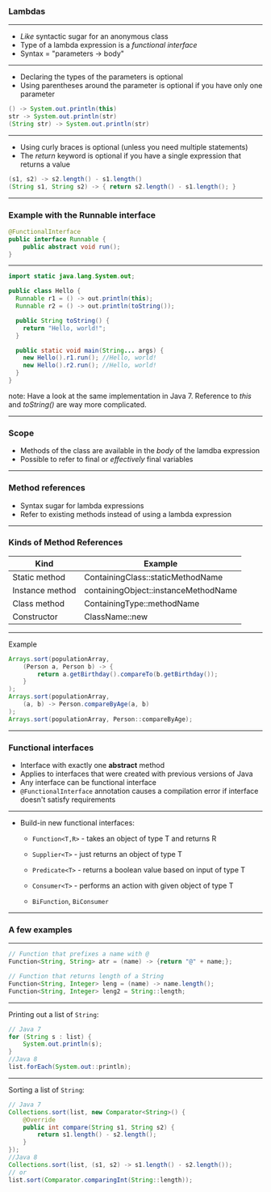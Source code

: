 ### Lambdas

---

* _Like_ syntactic sugar for an anonymous class
* Type of a lambda expression is a _functional interface_
* Syntax = "parameters -> body"

---

* Declaring the types of the parameters is optional
* Using parentheses around the parameter is optional if you have only one parameter

```java
() -> System.out.println(this)
str -> System.out.println(str)
(String str) -> System.out.println(str)
```

---

* Using curly braces is optional (unless you need multiple statements)
* The _return_ keyword is optional if you have a single expression that returns a value

```java
(s1, s2) -> s2.length() - s1.length()
(String s1, String s2) -> { return s2.length() - s1.length(); }
```

---

### Example with the Runnable interface
```java
@FunctionalInterface
public interface Runnable {
    public abstract void run();
}
```

---

```java
import static java.lang.System.out;

public class Hello {
  Runnable r1 = () -> out.println(this);
  Runnable r2 = () -> out.println(toString());

  public String toString() {
    return "Hello, world!";
  }

  public static void main(String... args) {
    new Hello().r1.run(); //Hello, world!
    new Hello().r2.run(); //Hello, world!
  }
}
```

note: Have a look at the same implementation in Java 7. Reference to _this_ and _toString()_ are way more complicated.

---

### Scope
* Methods of the class are available in the _body_ of the lamdba expression
* Possible to refer to final or _effectively_ final variables

---

### Method references

* Syntax sugar for lambda expressions
* Refer to existing methods instead of using a lambda expression

---

### Kinds of Method References

| Kind            | Example                              |
| --------------- | ------------------------------------ |
| Static method   | ContainingClass::staticMethodName    |
| Instance method | containingObject::instanceMethodName |
| Class method    | ContainingType::methodName           |
| Constructor     | ClassName::new                       |

---

Example

```java
Arrays.sort(populationArray,
    (Person a, Person b) -> {
        return a.getBirthday().compareTo(b.getBirthday());
    }
);
Arrays.sort(populationArray,
    (a, b) -> Person.compareByAge(a, b)
);
Arrays.sort(populationArray, Person::compareByAge);
```

---

### Functional interfaces

* Interface with exactly one **abstract** method
* Applies to interfaces that were created with previous versions of Java
* Any interface can be functional interface
* `@FunctionalInterface` annotation causes a compilation error if interface doesn't satisfy requirements

---

* Build-in new functional interfaces:
  * `Function<T,R>` - takes an object of type T and returns R

  * `Supplier<T>` - just returns an object of type T

  * `Predicate<T>` - returns a boolean value based on input of type T

  * `Consumer<T>` - performs an action with given object of type T

  * `BiFunction`, `BiConsumer`


---

### A few examples

---

```java
// Function that prefixes a name with @
Function<String, String> atr = (name) -> {return "@" + name;};

// Function that returns length of a String
Function<String, Integer> leng = (name) -> name.length();
Function<String, Integer> leng2 = String::length;
```
---

Printing out a list of `String`:

```java
// Java 7
for (String s : list) {
    System.out.println(s);
}
//Java 8
list.forEach(System.out::println);
```

---

Sorting a list of `String`:

```java
// Java 7
Collections.sort(list, new Comparator<String>() {
    @Override
    public int compare(String s1, String s2) {
        return s1.length() - s2.length();
    }
});
//Java 8
Collections.sort(list, (s1, s2) -> s1.length() - s2.length());
// or
list.sort(Comparator.comparingInt(String::length));
```